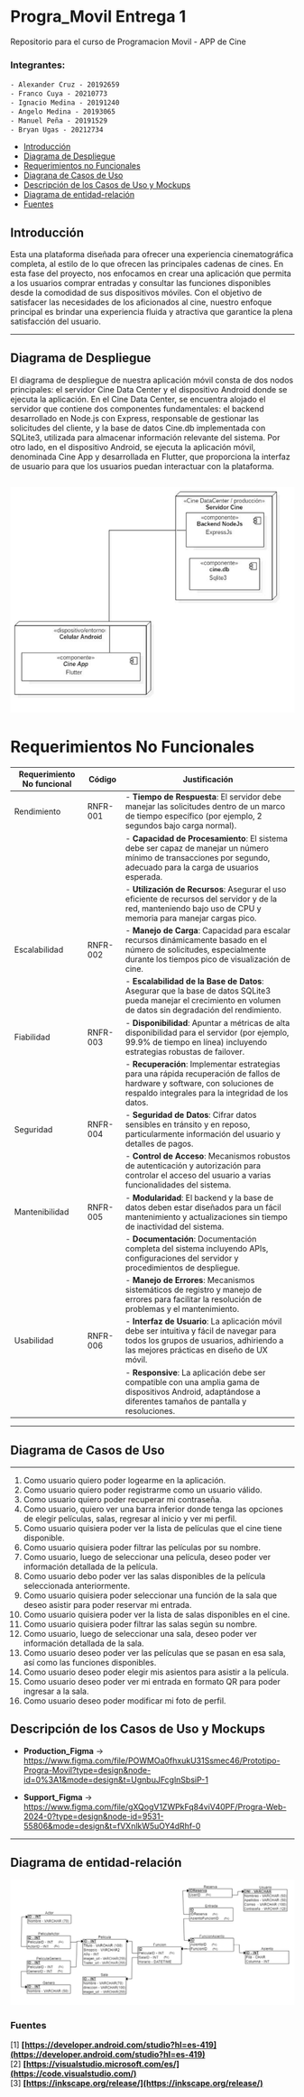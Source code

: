 # Progra_Movil Entrega 1
Repositorio para el curso de Programacion Movil - APP de Cine

### Integrantes:
    - Alexander Cruz - 20192659
    - Franco Cuya - 20210773 
    - Ignacio Medina - 20191240
    - Angelo Medina - 20193065
    - Manuel Peña - 20191529
    - Bryan Ugas - 20212734

- [Introducción](#Introducción)
- [Diagrama de Despliegue](#Diagrama-de-Despliegue)
- [Requerimientos no Funcionales](#Requerimientos-no-Funcionales)
- [Diagrana de Casos de Uso](#Diagrana-de-Casos-de-Uso)
- [Descripción de los Casos de Uso y Mockups](#Descripción-de-los-Casos-de-Uso)
- [Diagrama de entidad-relación](#Diagrama-de-entidad-relación)
- [Fuentes](#Fuentes)


## Introducción

Esta una plataforma diseñada para ofrecer una experiencia cinematográfica completa, al estilo de lo que ofrecen las principales cadenas de cines. En esta fase del proyecto, nos enfocamos en crear una aplicación que permita a los usuarios comprar entradas y consultar las funciones disponibles desde la comodidad de sus dispositivos móviles. Con el objetivo de satisfacer las necesidades de los aficionados al cine, nuestro enfoque principal es brindar una experiencia fluida y atractiva que garantice la plena satisfacción del usuario.

---

## Diagrama de Despliegue

El diagrama de despliegue de nuestra aplicación móvil consta de dos nodos principales: el servidor Cine Data Center y el dispositivo Android donde se ejecuta la aplicación. En el Cine Data Center, se encuentra alojado el servidor que contiene dos componentes fundamentales: el backend desarrollado en Node.js con Express, responsable de gestionar las solicitudes del cliente, y la base de datos Cine.db implementada con SQLite3, utilizada para almacenar información relevante del sistema. Por otro lado, en el dispositivo Android, se ejecuta la aplicación móvil, denominada Cine App y desarrollada en Flutter, que proporciona la interfaz de usuario para que los usuarios puedan interactuar con la plataforma.

![diagrama_de_despliegue](/diagramas/DeploymentDiagram.jpg)
---

# Requerimientos No Funcionales

| Requerimiento No funcional | Código  | Justificación                                                                                                                        |
|----------------------------|---------|--------------------------------------------------------------------------------------------------------------------------------------|
| Rendimiento                | RNFR-001 | - **Tiempo de Respuesta**: El servidor debe manejar las solicitudes dentro de un marco de tiempo específico (por ejemplo, 2 segundos bajo carga normal). 
  |||- **Capacidad de Procesamiento**: El sistema debe ser capaz de manejar un número mínimo de transacciones por segundo, adecuado para la carga de usuarios esperada.  
  ||| - **Utilización de Recursos**: Asegurar el uso eficiente de recursos del servidor y de la red, manteniendo bajo uso de CPU y memoria para manejar cargas pico. |
|Escalabilidad| RNFR-002 | - **Manejo de Carga**: Capacidad para escalar recursos dinámicamente basado en el número de solicitudes, especialmente durante los tiempos pico de visualización de cine. 
  |||- **Escalabilidad de la Base de Datos**: Asegurar que la base de datos SQLite3 pueda manejar el crecimiento en volumen de datos sin degradación del rendimiento. 
  |Fiabilidad| RNFR-003|- **Disponibilidad**: Apuntar a métricas de alta disponibilidad para el servidor (por ejemplo, 99.9% de tiempo en línea) incluyendo estrategias robustas de failover.
  ||| - **Recuperación**: Implementar estrategias para una rápida recuperación de fallos de hardware y software, con soluciones de respaldo integrales para la integridad de los datos.
  |Seguridad| RNFR-004| - **Seguridad de Datos**: Cifrar datos sensibles en tránsito y en reposo, particularmente información del usuario y detalles de pagos.
  |||- **Control de Acceso**: Mecanismos robustos de autenticación y autorización para controlar el acceso del usuario a varias funcionalidades del sistema.
  |Mantenibilidad| RNFR-005| - **Modularidad**: El backend y la base de datos deben estar diseñados para un fácil mantenimiento y actualizaciones sin tiempo de inactividad del sistema.
  ||| - **Documentación**: Documentación completa del sistema incluyendo APIs, configuraciones del servidor y procedimientos de despliegue.
  ||| - **Manejo de Errores**: Mecanismos sistemáticos de registro y manejo de errores para facilitar la resolución de problemas y el mantenimiento.
  |Usabilidad | RNFR-006| - **Interfaz de Usuario**: La aplicación móvil debe ser intuitiva y fácil de navegar para todos los grupos de usuarios, adhiriendo a las mejores prácticas en diseño de UX móvil.
  ||| - **Responsive**: La aplicación debe ser compatible con una amplia gama de dispositivos Android, adaptándose a diferentes tamaños de pantalla y resoluciones.|




---

## Diagrama de Casos de Uso

---
1. Como usuario quiero poder logearme en la aplicación.
2. Como usuario quiero poder registrarme como un usuario válido.
3. Como usuario quiero poder recuperar mi contraseña.
4. Como usuario, quiero ver una barra inferior donde tenga las opciones de elegir películas, salas, regresar al inicio y ver mi perfil.
5. Como usuario quisiera poder ver la lista de películas que el cine tiene disponible.
6. Como usuario quisiera poder filtrar las películas por su nombre.
7. Como usuario, luego de seleccionar una película, deseo poder ver información detallada de la película.
8. Como usuario debo poder ver las salas disponibles de la película seleccionada anteriormente.
9. Como usuario quisiera poder seleccionar una función de la sala que deseo asistir para poder reservar mi entrada.
10. Como usuario quisiera poder ver la lista de salas disponibles en el cine.
11. Como usuario quisiera poder filtrar las salas según su nombre.
12. Como usuario, luego de seleccionar una sala, deseo poder ver información detallada de la sala.
13. Como usuario deseo poder ver las películas que se pasan en esa sala, así como las funciones disponibles.
14. Como usuario deseo poder elegir mis asientos para asistir a la película.
15. Como usuario deseo poder ver mi entrada en formato QR para poder ingresar a la sala.
16. Como usuario deseo poder modificar mi foto de perfil.



## Descripción de los Casos de Uso y Mockups

- **Production_Figma** -> https://www.figma.com/file/POWMOa0fhxukU31Ssmec46/Prototipo-Progra-Movil?type=design&node-id=0%3A1&mode=design&t=UgnbuJFcglnSbsiP-1

- **Support_Figma** -> https://www.figma.com/file/gXQogV1ZWPkFq84viV40PF/Progra-Web-2024-0?type=design&node-id=9531-55806&mode=design&t=fVXnlkW5uOY4dRhf-0

---

## Diagrama de entidad-relación

![alt text](/images/relacional.png)

### Fuentes
[1] **[https://developer.android.com/studio?hl=es-419](https://developer.android.com/studio?hl=es-419)** <br>
[2] **[https://visualstudio.microsoft.com/es/](https://code.visualstudio.com/)** <br>
[3] **[https://inkscape.org/release/](https://inkscape.org/release/)**


